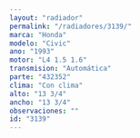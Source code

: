 ```yaml
---
layout: "radiador"
permalink: "/radiadores/3139/"
marca: "Honda"
modelo: "Civic"
ano: "1993"
motor: "L4 1.5 1.6"
transmision: "Automática"
parte: "432352"
clima: "Con clima"
alto: "13 3/4"
ancho: "13 3/4"
observaciones: ""
id: "3139"
---
```


